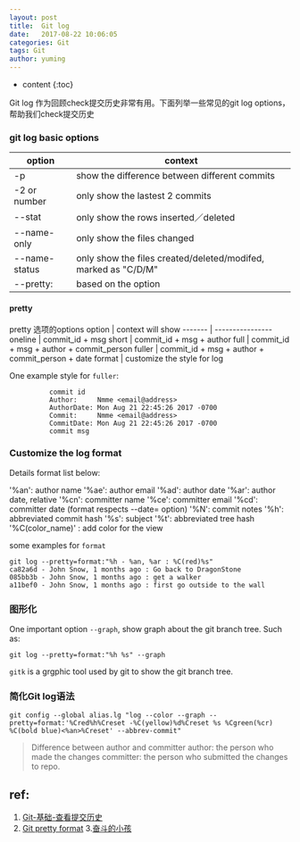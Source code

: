 ```yaml
---
layout: post
title:  Git log
date:   2017-08-22 10:06:05
categories: Git
tags: Git
author: yuming
---
```


* content
{:toc}


Git log  作为回顾check提交历史非常有用。下面列举一些常见的git log options， 帮助我们check提交历史

### git log basic options
option                                            |    context      
-----------      | -----------------          
-p                                                |   show the difference between different commits
-2 or number                                      |   only show the lastest 2 commits
--stat                                            |   only show the rows inserted／deleted
--name-only                                       |   only show the files changed
--name-status                                     |   only show the files created/deleted/modifed, marked as "C/D/M"
--pretty:                                         |   based on the option 


#### pretty

pretty 选项的options
  option  | context will show
  ------- | ----------------
  oneline | commit_id + msg
  short   | commit_id + msg + author
  full    | commit_id + msg + author + commit_person
  fuller  | commit_id + msg + author + commit_person + date
  format  | customize the style for log
  
  One example style for `fuller`:
  ```
	 		commit id
	 	    Author:     Nmme <email@address>
			AuthorDate: Mon Aug 21 22:45:26 2017 -0700
			Commit:     Nmme <email@address>
			CommitDate: Mon Aug 21 22:45:26 2017 -0700
			commit msg
  ```


  
  ### Customize the log format

  Details format list below:

  '%an': author name
  '%ae': author email
  '%ad': author date
  '%ar': author date, relative
  '%cn': committer name
  '%ce': committer email
  '%cd': committer date (format respects --date= option)
  '%N': commit notes 
  '%h': abbreviated commit hash
  '%s': subject
  '%t': abbreviated tree hash
  '%C(color_name)' :  add color for the view


  some examples for `format`
  ```
  git log --pretty=format:"%h - %an, %ar : %C(red)%s"
  ca82a6d - John Snow, 1 months ago : Go back to DragonStone
  085bb3b - John Snow, 1 months ago : get a walker
  a11bef0 - John Snow, 1 months ago : first go outside to the wall
  ```





  ### 图形化

  One important option `--graph`, show graph about the git branch tree. Such as:
  ```
  git log --pretty=format:"%h %s" --graph
  ```
  

  `gitk` is a grgphic tool used by git to show the git branch tree. 


  ### 简化Git log语法
  ```vim
  git config --global alias.lg "log --color --graph --pretty=format:'%Cred%h%Creset -%C(yellow)%d%Creset %s %Cgreen(%cr) %C(bold blue)<%an>%Creset' --abbrev-commit"
  ``` 



>	Difference between author and committer
>	author: the person who made the changes
>	committer: the person who submitted the changes to repo.





## ref:
1. [Git-基础-查看提交历史](https://git-scm.com/book/zh/v1/Git-%E5%9F%BA%E7%A1%80-%E6%9F%A5%E7%9C%8B%E6%8F%90%E4%BA%A4%E5%8E%86%E5%8F%B2)
2. [Git pretty format](https://git-scm.com/docs/pretty-formats)
3.[奋斗的小孩](http://strivingboy.github.io/blog/2014/09/29/better-git-log/)
